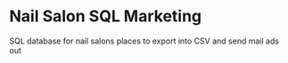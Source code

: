 # Nail Salon SQL Marketing
 SQL database for nail salons places to export into CSV and send mail ads out
